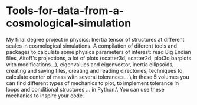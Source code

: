 # Tools-for-data-from-a-cosmological-simulation
My final degree project in physics: Inertia tensor of structures at different scales in cosmological simulations.
A compilation of diferent tools and packages to calculate some physics parameters of interest: read Big Endian files, Aitoff's projections, a lot of plots (scatter3d, scatter2d, plot3d,barplots with modifications...), eigenvalues and eigenvector, inertia ellipsoids, creating and saving files, creating and reading directories, techniques to calculate center of mass with several tolerances...
\\
In these 5 volumes you can find different types of mechanics to plot, to implement tolerance in loops and conditional structures ... in Python.\\
You can use these mechanics to inspire your code.
